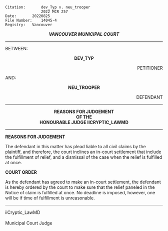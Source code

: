 	Citation:       dev_Typ v. neu_trooper
                	2022 MCR 257
	Date:		20220825
	File Number:	14045-4
	Registry:	Vancouver

<p align="center"><b><i>
				VANCOUVER MUNICIPAL COURT
</b></i>

---

BETWEEN:
<p align="center"><b>		DEV_TYP			</b>
<p align="right">		PETITIONER
<p>				AND:
<p align="center"><b>		NEU_TROOPER			</b>
<p align="right">		DEFENDANT

---
	
<p align="center"><b>		
				REASONS FOR JUDGEMENT
<br>				OF THE
<br>				HONOURABLE JUDGE IICRYPTIC_LAWMD

</b>

---

**REASONS FOR JUDGEMENT**
	
  The defendant in this matter has plead liable to all civil claims by the plaintiff, and therefore, the court inclines an in-court settlement that include the fulfillment of relief, and a dismissal of the case when the relief is fulfilled at once. 
  
  **COURT ORDER**

As the defendant has agreed to make an in-court settlement, the defendant is hereby ordered by the court to make sure that the relief paneled in the Notice of claim is fulfilled at once. No deadline is imposed, however, one will be if time of fulfillment is unreasonable.
		
---

iiCryptic_LawMD <br>	
Municipal Court Judge
